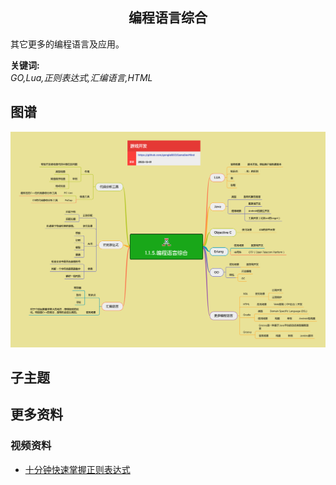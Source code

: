 <h2 align="center">编程语言综合</h2>
<p>
其它更多的编程语言及应用。
</p>

**关键词:**<br/>
*GO,Lua,正则表达式,汇编语言,HTML*

## 图谱
![图片加载中...](../exports/1.1.5.编程语言综合.png?raw=true)

## 子主题

## 更多资料
### 视频资料
* [十分钟快速掌握正则表达式](https://www.youtube.com/watch?v=VFOj_sjuBmk)
